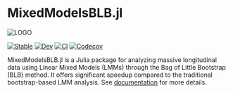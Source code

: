 # MixedModelsBLB.jl

![LOGO](http://github.com/xinkai-zhou/MixedModelsBLB/logo-text.png)

[![Stable](https://img.shields.io/badge/docs-stable-blue.svg)](https://xinkai-zhou.github.io/MixedModelsBLB.jl/stable)
[![Dev](https://img.shields.io/badge/docs-dev-blue.svg)](https://xinkai-zhou.github.io/MixedModelsBLB.jl/dev)
[![CI](https://github.com/xinkai-zhou/MixedModelsBLB.jl/workflows/CI/badge.svg)](https://github.com/xinkai-zhou/MixedModelsBLB.jl/actions)
[![Codecov](https://codecov.io/gh/xinkai-zhou/MixedModelsBLB.jl/branch/master/graph/badge.svg)](https://codecov.io/gh/xinkai-zhou/MixedModelsBLB.jl)



MixedModelsBLB.jl is a Julia package for analyzing massive longitudinal data using Linear Mixed Models (LMMs) through the Bag of Little Bootstrap (BLB) method. It offers significant speedup compared to the traditional bootstrap-based LMM analysis. See [documentation](https://xinkai-zhou.github.io/MixedModelsBLB.jl/dev) for more details. 

